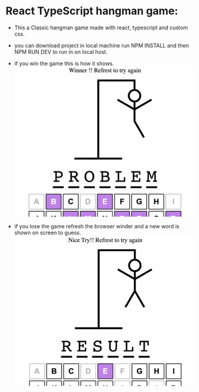 # React TypeScript hangman game:

- This a Classic hangman game made with react, typescript and custom css.
- you can download project in local machine run NPM INSTALL and then NPM RUN DEV to run in on local host.

- if you win the game this is how it shows.
  ![image of win](./assets/win.png?raw=true " win hangman game")
- if you lose the game refresh the browser winder and a new word is shown on screen to guess.
  ![image of lose](./assets/loose.png?raw=true "swagger docs preview image")
